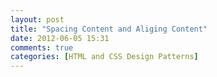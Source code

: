 ```yaml
---
layout: post
title: "Spacing Content and Aliging Content"
date: 2012-06-05 15:31
comments: true
categories: [HTML and CSS Design Patterns]
---
```


